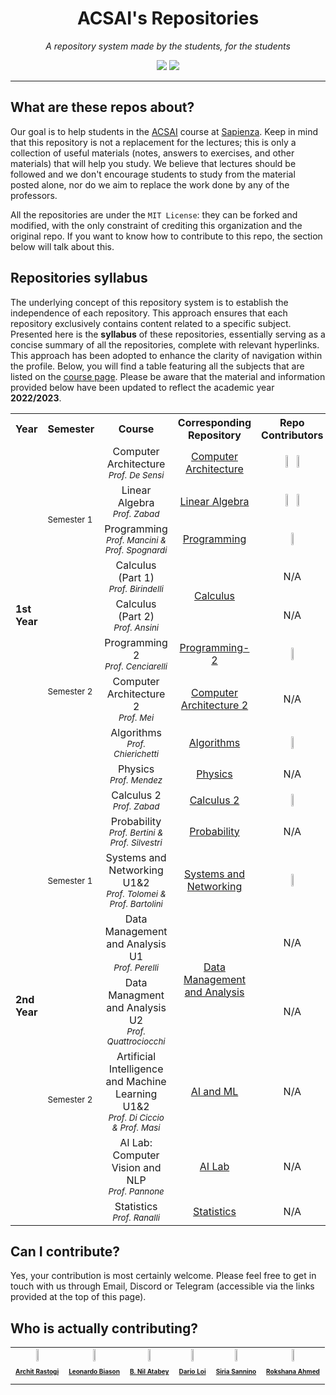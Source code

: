 <h1 align="center">ACSAI's Repositories</h1>
<p align="center"><i>A repository system made by the students, for the students</i></p>
<div align="center">
  <a class="link" href="https://t.me/appliedCS_AI"><img src="https://img.shields.io/badge/-telegram-blue?style=for-the-badge&logo=telegram&logoColor=white&link=https://t.me/appliedCS_AI"/></a>
  <a class="link" href="https://discord.gg/vekTABg4Aj"><img src="https://img.shields.io/badge/-discord-5e57ca?style=for-the-badge&logo=discord&logoColor=white&link=https://discord.gg/vekTABg4Aj"/></a>
</div>

---

## What are these repos about?

Our goal is to help students in the [ACSAI](https://acsai.di.uniroma1.it/) course at [Sapienza](https://www.uniroma1.it). Keep in mind that this repository is not a replacement for the lectures; this is only a collection of useful materials (notes, answers to exercises, and other materials) that will help you study. We believe that lectures should be followed and we don't encourage students to study from the material posted alone, nor do we aim to replace the work done by any of the professors.

All the repositories are under the `MIT License`: they can be forked and modified, with the only constraint of crediting this organization and the original repo. If you want to know how to contribute to this repo, the section below will talk about this.

## Repositories syllabus

The underlying concept of this repository system is to establish the independence of each repository. This approach ensures that each repository exclusively contains content related to a specific subject. Presented here is the **syllabus** of these repositories, essentially serving as a concise summary of all the repositories, complete with relevant hyperlinks. This approach has been adopted to enhance the clarity of navigation within the profile. Below, you will find a table featuring all the subjects that are listed on the [course page](https://corsidilaurea.uniroma1.it/it/corso/2023/30786/cds). Please be aware that the material and information provided below have been updated to reflect the academic year **2022/2023**.

<table align="center">
  <tr>
    <th>Year</th>
    <th>Semester</th>
    <th>Course</th>
    <th>Corresponding Repository</th>
    <th>Repo Contributors</th>
  </tr>
  <tr>
    <td rowspan="9"><b>1st Year</b></td>
    <td rowspan="4"><sub>Semester 1</sub></td>
    <td align="center">Computer Architecture<br><sub><i>Prof. De Sensi</i></sub></td>
    <td align="center"><a href="https://github.com/Sapienza-ACSAI/Computer-Architecture">Computer Architecture</a></td>
    <td align="center"><a href="https://github.com/ElBi21"><img src="https://github.com/ElBi21.png" width="14%"></a> <a href="https://github.com/NilAtabey"><img src="https://github.com/NilAtabey.png" width="14%"></a></td>
  </tr>
  <tr>
    <td align="center">Linear Algebra<br><sub><i>Prof. Zabad</i></sub></td>
    <td align="center"><a href="https://github.com/Sapienza-ACSAI/Linear-Algebra">Linear Algebra</a></td>
    <td align="center"><a href="https://github.com/NilAtabey"><img src="https://github.com/NilAtabey.png" width="14%"></a> <a href="https://github.com/RoxyDiya"><img src="https://github.com/RoxyDiya.png" width="14%"></a></td>
  </tr>
  <tr>
    <td align="center">Programming<br><sub><i>Prof. Mancini & Prof. Spognardi</i></sub></td>
    <td align="center"><a href="https://github.com/Sapienza-ACSAI/Programming">Programming</a></td>
    <td align="center"><a href="https://github.com/NilAtabey"><img src="https://github.com/NilAtabey.png" width="14%"></a></td>
  </tr>
  <tr>
    <td align="center">Calculus (Part 1)<br><sub><i>Prof. Birindelli</i></sub></td>
    <td align="center" rowspan="2"><a href="https://github.com/Sapienza-ACSAI/Calculus">Calculus</a></td>
    <td align="center">N/A</td>
  </tr>
  <tr>
    <td rowspan="5"><sub>Semester 2</sub></td>
    <td align="center">Calculus (Part 2)<br><sub><i>Prof. Ansini</i></sub></td>
    <td align="center">N/A</td>
  </tr>
  <tr>
    <td align="center">Programming 2<br><sub><i>Prof. Cenciarelli</i></sub></td>
    <td align="center"><a href="https://github.com/Sapienza-ACSAI/Programming-2">Programming-2</a></td>
    <td align="center"><a href="https://github.com/NilAtabey"><img src="https://github.com/NilAtabey.png" width="14%"></a></td>
  </tr>
  <tr>
    <td align="center">Computer Architecture 2<br><sub><i>Prof. Mei</i></sub></td>
    <td align="center"><a href="https://github.com/Sapienza-ACSAI/Computer-Architecture-2">Computer Architecture 2</a></td>
    <td align="center">N/A</td>
  </tr>
  <tr>
    <td align="center">Algorithms<br><sub><i>Prof. Chierichetti</i></sub></td>
    <td align="center"><a href="https://github.com/Sapienza-ACSAI/Algorithms">Algorithms</a></td>
    <td align="center"><a href="https://github.com/RoxyDiya"><img src="https://github.com/RoxyDiya.png" width="14%"></a></td>
  </tr>
  <tr>
    <td align="center">Physics<br><sub><i>Prof. Mendez</i></sub></td>
    <td align="center"><a href="https://github.com/Sapienza-ACSAI/Physics">Physics</a></td>
    <td align="center">N/A</td>
  </tr>
  <tr>
    <td rowspan="8"><b>2nd Year</b></td>
    <td rowspan="4"><sub>Semester 1</sub></td>
    <td align="center">Calculus 2<br><sub><i>Prof. Zabad</i></sub></td>
    <td align="center"><a href="https://github.com/Sapienza-ACSAI/Calculus-2">Calculus 2</a></td>
    <td align="center"><a href="https://github.com/RoxyDiya"><img src="https://github.com/RoxyDiya.png" width="14%"></a></td>
  </tr>
  <tr>
    <td align="center">Probability<br><sub><i>Prof. Bertini & Prof. Silvestri</i></sub></td>
    <td align="center"><a href="https://github.com/Sapienza-ACSAI/">Probability</a></td>
    <td align="center">N/A</td>
  </tr>
  <tr>
    <td align="center">Systems and Networking U1&2<br><sub><i>Prof. Tolomei & Prof. Bartolini</i></sub></td>
    <td align="center"><a href="https://github.com/Sapienza-ACSAI/Systems-And-Networking-U1">Systems and Networking</a></td>
    <td align="center"><a href="https://github.com/dario-loi"><img src="https://github.com/dario-loi.png" width="14%"></a></td>
  </tr>
  <tr>
    <td align="center">Data Management and Analysis U1<br><sub><i>Prof. Perelli</i></sub></td>
    <td rowspan="2" align="center"><a href="https://github.com/Sapienza-ACSAI/">Data Management and Analysis</a></td>
    <td align="center">N/A</td>
  </tr>
  <tr>
    <td rowspan="4"><sub>Semester 2</sub></td>
    <td align="center">Data Managment and Analysis U2<br><sub><i>Prof. Quattrociocchi</i></sub></td>
    <td align="center">N/A</td>
  </tr>
  <tr>
    <td align="center">Artificial Intelligence and Machine Learning U1&2<br><sub><i>Prof. Di Ciccio & Prof. Masi</i></sub></td>
    <td align="center"><a href="https://github.com/Sapienza-ACSAI/">AI and ML</a></td>
    <td align="center">N/A</td>
  </tr>
  <tr>
    <td align="center">AI Lab: Computer Vision and NLP<br><sub><i>Prof. Pannone</i></sub></td>
    <td align="center"><a href="https://github.com/Sapienza-ACSAI/">AI Lab</a></td>
    <td align="center">N/A</td>
  </tr>
  <tr>
    <td align="center">Statistics<br><sub><i>Prof. Ranalli</i></sub></td>
    <td align="center"><a href="https://github.com/Sapienza-ACSAI/">Statistics</a></td>
    <td align="center">N/A</td>
  </tr>
</table>

## Can I contribute?

Yes, your contribution is most certainly welcome. Please feel free to get in touch with us through Email, Discord or Telegram (accessible via the links provided at the top of this page).

## Who is actually contributing?

<table align="center">
  <tr>
    <td align="center"><a href="https://github.com/ArchitRastogi20"><img src="https://github.com/ArchitRastogi20.png" width="19%"><br><p style="font-size: 10px"><b>Archit Rastogi</b></p></a></td>
    <td align="center"><a href="https://github.com/ElBi21"><img src="https://github.com/ElBi21.png" width="19%"><br><p style="font-size: 10px"><b>Leonardo Biason</b></p></a></td>
    <td align="center"><a href="https://github.com/NilAtabey"><img src="https://github.com/NilAtabey.png" width="19%"><br><p style="font-size: 10px"><b>B. Nil Atabey</b></p></a></td>
    <td align="center"><a href="https://github.com/dario-loi"><img src="https://github.com/dario-loi.png" width="19%"><br><p style="font-size: 10px"><b>Dario Loi</b></p></a></td>
    <td align="center"><a href="https://github.com/u-siri-ous"><img src="https://github.com/u-siri-ous.png" width="19%"><br><p style="font-size: 10px"><b>Siria Sannino</b></p></a></td>
    <td align="center"><a href="https://github.com/RoxyDiya"><img src="https://github.com/RoxyDiya.png" width="19%"><br><p style="font-size: 10px"><b>Rokshana Ahmed</b></p></a></td>
    
  </tr>
</table>

